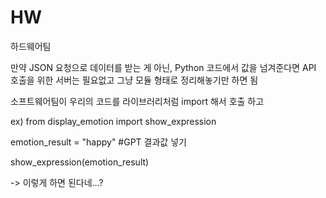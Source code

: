 # HW
하드웨어팀

만약 JSON 요청으로 데이터를 받는 게 아닌, Python 코드에서 값을 넘겨준다면 API 호출을 위한 서버는 필요없고 그냥 모듈 형태로 정리해놓기만 하면 됨

소프트웨어팀이 우리의 코드를 라이브러리처럼 import 해서 호출 하고 

ex) from display_emotion import show_expression

emotion_result = "happy" #GPT 결과값 넣기

show_expression(emotion_result)

-> 이렇게 하면 된다네...?
